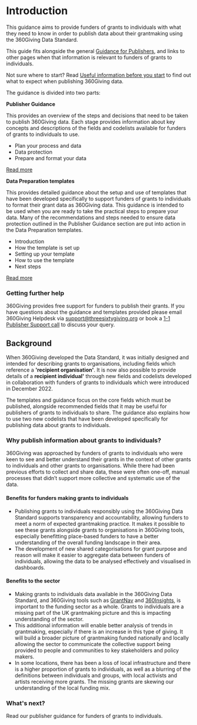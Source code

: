 # Introduction
This guidance aims to provide funders of grants to individuals with what they need to know in order to publish data about their grantmaking using the 360Giving Data Standard.

This guide fits alongside the general [Guidance for Publishers](../guidance/index/), and links to other pages when that information is relevant to funders of grants to individuals. 

Not sure where to start? Read [Useful information before you start](../guidance/before-starting/) to find out what to expect when publishing 360Giving data.

The guidance is divided into two parts:

**Publisher Guidance**

This provides an overview of the steps and decisions that need to be taken to publish 360Giving data. Each stage provides information about key concepts and descriptions of the fields and codelists available for funders of grants to individuals to use.
- Plan your process and data
- Data protection
- Prepare and format your data

<p>
    <a href="../../individuals/publisher-guidance" class="button button--teal">Read more</a>
</p>

**Data Preparation templates**

This provides detailed guidance about the setup and use of templates that have been developed specifically to support funders of grants to individuals to format their grant data as 360Giving data. This guidance is intended to be used when you are ready to take the practical steps to prepare your data. Many of the recommendations and steps needed to ensure data protection outlined in the Publisher Guidance section are put into action in the Data Preparation templates.
- Introduction
- How the template is set up
- Setting up your template
- How to use the template
- Next steps

<p>
    <a href="../../individuals/data-preparation-templates" class="button button--teal">Read more</a>
</p>

### Getting further help
360Giving provides free support for funders to publish their grants.
If you have questions about the guidance and templates provided please email 360Giving Helpdesk via <support@threesixtygiving.org> or book a 
<a href="https://doodle.com/bp/360giving1/1-1-publisher-support" target="_blank">1-1 Publisher Support call</a> to discuss your query.

## Background
When 360Giving developed the Data Standard, it was initially designed and intended for describing grants to organisations, including fields which reference a **'recipient organisation'**. It is now also possible to provide details of a **recipient individual'** through new fields and codelists developed in collaboration with funders of grants to individuals which were introduced in December 2022.

The templates and guidance focus on the core fields which must be published, alongside recommended fields that it may be useful for publishers of grants to individuals to share. The guidance also explains how to use two new codelists that have been developed specifically for publishing data about grants to individuals.

### Why publish information about grants to individuals?
360Giving was approached by funders of grants to individuals who were keen to see and better understand their grants in the context of other grants to individuals and other grants to organisations. While there had been previous efforts to collect and share data, these were often one-off, manual processes that didn’t support more collective and systematic use of the data.

#### Benefits for funders making grants to individuals
- Publishing grants to individuals responsibly using the 360Giving Data Standard supports transparency and accountability, allowing funders to meet a norm of expected grantmaking practice. It makes it possible to see these grants alongside grants to organisations in 360Giving tools, especially benefitting place-based funders to have a better understanding of the overall funding landscape in their area.
- The development of new shared categorisations for grant purpose and reason will make it easier to aggregate data between funders of individuals, allowing the data to be analysed effectively and visualised in dashboards.

#### Benefits to the sector
- Making grants to individuals data available in the 360Giving Data Standard, and 360Giving tools such as <a href="https://grantnav.threesixtygiving.org" target="_blank">GrantNav</a> and <a href="https://insights.threesixtygiving.org" target="_blank">360Insights</a>, is important to the funding sector as a whole. Grants to individuals are a missing part of the UK grantmaking picture and this is impacting understanding of the sector.
- This additional information will enable better analysis of trends in grantmaking, especially if there is an increase in this type of giving. It will build a broader picture of grantmaking funded nationally and locally allowing the sector to communicate the collective support being provided to people and communities to key stakeholders and policy makers.
- In some locations, there has been a loss of local infrastructure and there is a higher proportion of grants to individuals, as well as a blurring of the definitions between individuals and groups, with local activists and artists receiving more grants. The missing grants are skewing our understanding of the local funding mix.

### What's next?
Read our publisher guidance for funders of grants to individuals.


